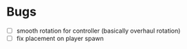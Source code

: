 # Bugs

- [ ] smooth rotation for controller (basically overhaul rotation)
- [ ] fix placement on player spawn